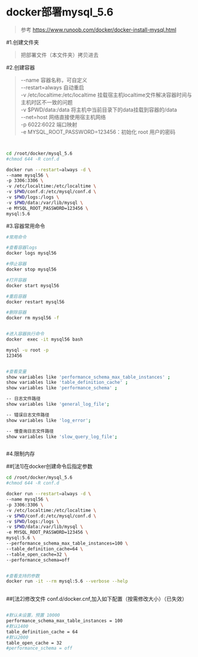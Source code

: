 # docker部署mysql_5.6
> 参考 https://www.runoob.com/docker/docker-install-mysql.html


#1.创建文件夹
> 把部署文件（本文件夹）拷贝进去


#2.创建容器
> --name 容器名称，可自定义  
> --restart=always 自动重启  
> -v /etc/localtime:/etc/localtime 挂载宿主机localtime文件解决容器时间与主机时区不一致的问题  
> -v $PWD/data:/data 将主机中当前目录下的data挂载到容器的/data  
> --net=host 网络直接使用宿主机网络  
> -p 6022:6022 端口映射  
> -e MYSQL_ROOT_PASSWORD=123456：初始化 root 用户的密码

``` bash


cd /root/docker/mysql_5.6
#chmod 644 -R conf.d

docker run --restart=always -d \
--name mysql56 \
-p 3306:3306 \
-v /etc/localtime:/etc/localtime \
-v $PWD/conf.d:/etc/mysql/conf.d \
-v $PWD/logs:/logs \
-v $PWD/data:/var/lib/mysql \
-e MYSQL_ROOT_PASSWORD=123456 \
mysql:5.6


```



#3.容器常用命令

``` bash
#常用命令

#查看容器logs
docker logs mysql56

#停止容器
docker stop mysql56

#打开容器
docker start mysql56

#重启容器
docker restart mysql56

#删除容器
docker rm mysql56 -f


#进入容器执行命令
docker  exec -it mysql56 bash

mysql -u root -p
123456


#查看变量
show variables like 'performance_schema_max_table_instances' ;
show variables like 'table_definition_cache' ;
show variables like 'performance_schema' ;

-- 日志文件路径
show variables like 'general_log_file';

-- 错误日志文件路径
show variables like 'log_error';

-- 慢查询日志文件路径
show variables like 'slow_query_log_file';



```



 
#4.限制内存

##[法1]在docker创建命令后指定参数

``` bash
cd /root/docker/mysql_5.6
#chmod 644 -R conf.d

docker run --restart=always -d \
--name mysql56 \
-p 3306:3306 \
-v /etc/localtime:/etc/localtime \
-v $PWD/conf.d:/etc/mysql/conf.d \
-v $PWD/logs:/logs \
-v $PWD/data:/var/lib/mysql \
-e MYSQL_ROOT_PASSWORD=123456 \
mysql:5.6 \
--performance_schema_max_table_instances=100 \
--table_definition_cache=64 \
--table_open_cache=32 \
--performance_schema=off


#查看支持的参数
docker run -it --rm mysql:5.6 --verbose --help
 
```



##[法2]修改文件 conf.d/docker.cnf,加入如下配置（按需修改大小）（已失效）
``` bash

#默认未设置，预置 10000 
performance_schema_max_table_instances = 100
#默认1400
table_definition_cache = 64
#默认2000
table_open_cache = 32
#performance_schema = off

 
```

